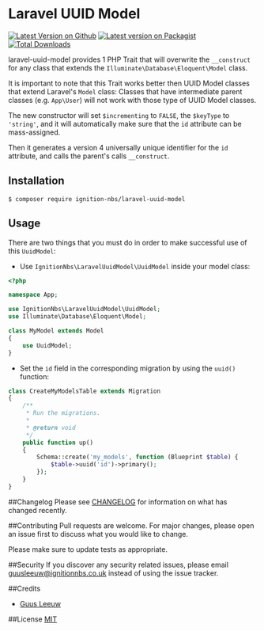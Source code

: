 # Laravel UUID Model

[![Latest Version on Github](https://img.shields.io/github/v/tag/ignition-nbs/laravel-uuid-model?style=plastic)](https://github.com/ignition-nbs/laravel-uuid-model)
[![Latest version on Packagist](https://img.shields.io/packagist/v/ignition-nbs/laravel-uuid-model?style=plastic)](https://packagist.org/packages/ignition-nbs/laravel-uuid-model)
[![Total Downloads](https://img.shields.io/packagist/dt/ignition-nbs/laravel-uuid-model?style=plastic)](https://packagist.org/packages/ignition-nbs/laravel-uuid-model)

laravel-uuid-model provides 1 PHP Trait that will overwrite the `__construct`
for any class that extends the `Illuminate\Database\Eloquent\Model` class.

It is important to note that this Trait works better then UUID Model classes
that extend Laravel's `Model` class: Classes that have intermediate parent
classes (e.g. `App\User`) will not work with those type of UUID Model classes.

The new constructor will set `$incrementing` to `FALSE`, the `$keyType` to
`'string'`, and it will automatically make sure that the `id` attribute can be
mass-assigned.

Then it generates a version 4 universally unique identifier for the `id`
attribute, and calls the parent's calls `__construct`.

## Installation

```shell script
$ composer require ignition-nbs/laravel-uuid-model
```

## Usage

There are two things that you must do in order to make successful use of this
`UuidModel`:
* Use `IgnitionNbs\LaravelUuidModel\UuidModel` inside your model class:
```php
<?php

namespace App;

use IgnitionNbs\LaravelUuidModel\UuidModel;
use Illuminate\Database\Eloquent\Model;

class MyModel extends Model
{
	use UuidModel;
}
```
* Set the `id` field in the corresponding migration by using the `uuid()`
function:
```php
class CreateMyModelsTable extends Migration
{
    /**
     * Run the migrations.
     *
     * @return void
     */
    public function up()
    {
        Schema::create('my_models', function (Blueprint $table) {
            $table->uuid('id')->primary();
        });
    }
}
``` 

##Changelog
Please see [CHANGELOG](./CHANGELOG.md) for information on what has changed
recently.

##Contributing
Pull requests are welcome. For major changes, please open an issue first to
discuss what you would like to change.

Please make sure to update tests as appropriate.

##Security
If you discover any security related issues, please email
[guusleeuw@ignitionnbs.co.uk](mailto:guusleeuw@ignitionnbs.co.uk) instead of
using the issue tracker.

##Credits
* [Guus Leeuw](https://twitter.com/PHPGuus)

##License
[MIT](./LICENSE.md)